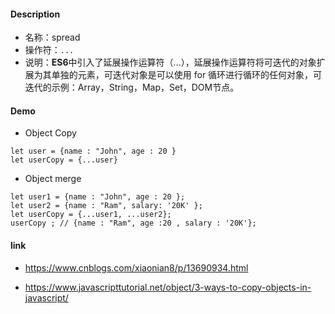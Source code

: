 #### Description

- 名称：spread
- 操作符：`...`
- 说明：**ES6**中引入了延展操作运算符（...），延展操作运算符将可迭代的对象扩展为其单独的元素，可迭代对象是可以使用 for 循环进行循环的任何对象，可迭代的示例：Array，String，Map，Set，DOM节点。

#### Demo

- Object Copy

```
let user = {name : "John", age : 20 }
let userCopy = {...user}
```

- Object merge

```
let user1 = {name : "John", age : 20 };
let user2 = {name : "Ram", salary: '20K' };
let userCopy = {...user1, ...user2};
userCopy ; // {name : "Ram", age :20 , salary : '20K'};
```



#### link

- https://www.cnblogs.com/xiaonian8/p/13690934.html

- https://www.javascripttutorial.net/object/3-ways-to-copy-objects-in-javascript/